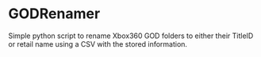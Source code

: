 # GODRenamer
Simple python script to rename Xbox360 GOD folders to either their TitleID or retail name using a CSV with the stored information. 
